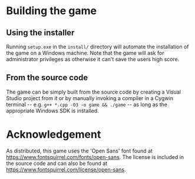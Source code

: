 # Building the game
## Using the installer
Running `setup.exe` in the `install/` directory will automate the installation of the game on a Windows machine. Note that the game will ask for administrator privileges as otherwise it can't save the users high score.

## From the source code
The game can be simply built from the source code by creating a Visual Studio project from it or by manually invoking a compiler in a Cygwin terminal -- e.g. `g++ *.cpp -O3 -o game && ./game` -- as long as the appropriate Windows SDK is installed.

# Acknowledgement
As distributed, this game uses the 'Open Sans' font found at https://www.fontsquirrel.com/fonts/open-sans. The license is included in the source code and can also be found at https://www.fontsquirrel.com/license/open-sans.
